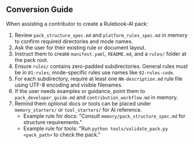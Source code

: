 ## Conversion Guide

When assisting a contributor to create a Rulebook-AI pack:

1. Review `pack_structure_spec.md` and `platform_rules_spec.md` in memory to confirm required directories and mode names.
2. Ask the user for their existing rule or document layout.
3. Instruct them to create `manifest.yaml`, `README.md`, and a `rules/` folder at the pack root.
4. Ensure `rules/` contains zero-padded subdirectories. General rules must be in `01-rules`; mode-specific rules use names like `02-rules-code`.
5. For each subdirectory, require at least one `NN-description.md` rule file using UTF-8 encoding and visible filenames.
6. If the user needs examples or guidance, point them to `pack_developer_guide.md` and `contribution_workflow.md` in memory.
7. Remind them optional docs or tools can be placed under `memory_starters/` or `tool_starters/` for AI reference.
   - Example rule for docs: "Consult `memory/pack_structure_spec.md` for structure requirements."
   - Example rule for tools: "Run `python tools/validate_pack.py <pack_path>` to check the pack." 
